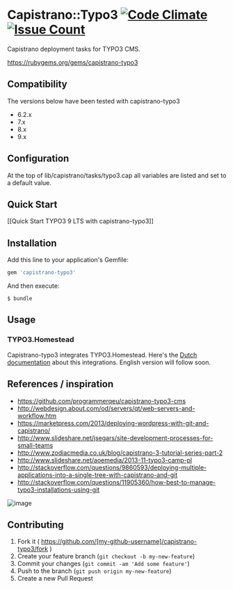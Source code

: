 # Capistrano::Typo3 [![Code Climate](https://codeclimate.com/github/t3labcom/capistrano-typo3/badges/gpa.svg)](https://codeclimate.com/github/t3labcom/capistrano-typo3) [![Issue Count](https://codeclimate.com/github/t3labcom/capistrano-typo3/badges/issue_count.svg)](https://codeclimate.com/github/t3labcom/capistrano-typo3)

Capistrano deployment tasks for TYPO3 CMS.

https://rubygems.org/gems/capistrano-typo3

## Compatibility

The versions below have been tested with capistrano-typo3

- 6.2.x
- 7.x
- 8.x
- 9.x

##  Configuration

At the top of lib/capistrano/tasks/typo3.cap all variables are listed
and set to a default value.

## Quick Start

[[Quick Start TYPO3 9 LTS with capistrano-typo3]]







## Installation

Add this line to your application's Gemfile:

```ruby
gem 'capistrano-typo3'
```

And then execute:

    $ bundle

## Usage

### TYPO3.Homestead

Capistrano-typo3 integrates TYPO3.Homestead. Here's the [Dutch documentation](docs/homestead_nl.md)
about this integrations. English version will follow soon.

## References / inspiration
* https://github.com/programmerqeu/capistrano-typo3-cms
* http://webdesign.about.com/od/servers/qt/web-servers-and-workflow.htm
* https://marketpress.com/2013/deploying-wordpress-with-git-and-capistrano/
* http://www.slideshare.net/jsegars/site-development-processes-for-small-teams
* http://www.zodiacmedia.co.uk/blog/capistrano-3-tutorial-series-part-2
* http://www.slideshare.net/aoemedia/2013-11-typo3-camp-pl
* http://stackoverflow.com/questions/9860593/deploying-multiple-applications-into-a-single-tree-with-capistrano-and-git
* http://stackoverflow.com/questions/11905360/how-best-to-manage-typo3-installations-using-git

![image](http://picdrop.t3lab.com/1ut2sCxI6E.png)

## Contributing

1. Fork it ( https://github.com/[my-github-username]/capistrano-typo3/fork )
2. Create your feature branch (`git checkout -b my-new-feature`)
3. Commit your changes (`git commit -am 'Add some feature'`)
4. Push to the branch (`git push origin my-new-feature`)
5. Create a new Pull Request

